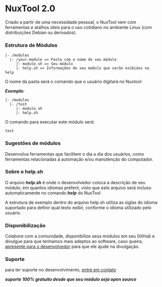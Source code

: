 # NuxTool 2.0
Criado a partir de uma necessidade pessoal, o NuxTool vem com ferramentas e atalhos úteis para o uso cotidiano no ambiente Linux (com distribuições Debian ou derivados).

### Estrutura de Módulos

```
|- /modules
  |- /your-module => Pasta com o nome do seu módulo
     |- module.sh => Seu módulo
     |- help.sh => Informações do seu módulo que serão exibidos no help
```

O nome da pasta será o comando que o usuário digitará no Nuxtool


***Exemplo:***

```
|- /modules
  |- /test
     |- module.sh
     |- help.sh
```

O comando para executar este módulo será:

```
test
```

### Sugestões de módulos
Desenvolva ferramentas que facilitem o dia a dia dos usuários, como ferramentas relacionadas á automação e/ou manutenção do computador.


### Sobre o help.sh
O arquivo ***help.sh*** é onde o desenvolvedor coloca a descrição de seu módulo, em quantos idiomas preferir, visto que este arquivo será incluso automaticamente no comando ***help*** do NuxTool

A estrutura de exemplo dentro do arquivo help.sh utiliza as siglas do idioma suportado para definir qual texto exibir, conforme o idioma utilizado pelo usuário.


### Disponibilização
Colabore com a comunidade, disponibilize seus módulos em seu GitHub e divulgue para que tenhamos mais adeptos ao software, caso queira, [apresente para o desenvolvedor](http://gmasson.com.br) para que ele ajude na divulgação.

### Suporte
para ter suporte no desenvolvimento, [entre em contato](http://gmasson.com.br)

***suporte 100% gratuito desde que seu módulo seja open source***